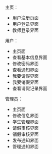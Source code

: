 主页：

- 用户注册页面
- 用户登录界面
- 教师登录界面

用户：

- 主页面
- 查看基本信息界面
- 修改密码界面
- 查看通知界面
- 我要请假界面
- 我要销假界面
- 查看请假记录界面

管理员：

- 主页面
- 修改信息界面
- 学生管理界面
- 请假审核界面
- 销假审核界面
- 发布通知界面
- 管理通知界面